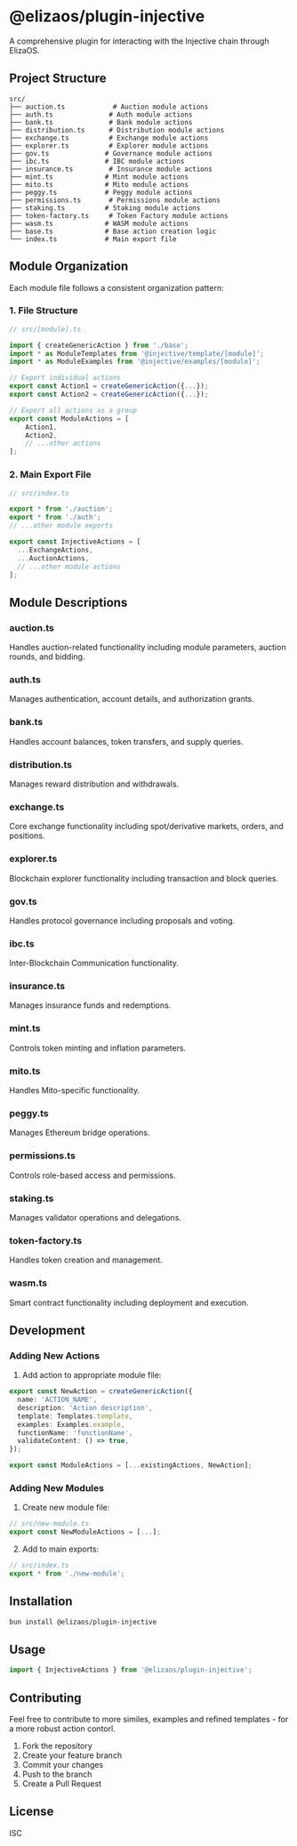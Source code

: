 # @elizaos/plugin-injective

A comprehensive plugin for interacting with the Injective chain through ElizaOS.

## Project Structure

```
src/
├── auction.ts            # Auction module actions
├── auth.ts              # Auth module actions
├── bank.ts              # Bank module actions
├── distribution.ts      # Distribution module actions
├── exchange.ts          # Exchange module actions
├── explorer.ts          # Explorer module actions
├── gov.ts              # Governance module actions
├── ibc.ts              # IBC module actions
├── insurance.ts         # Insurance module actions
├── mint.ts             # Mint module actions
├── mito.ts             # Mito module actions
├── peggy.ts            # Peggy module actions
├── permissions.ts       # Permissions module actions
├── staking.ts          # Staking module actions
├── token-factory.ts     # Token Factory module actions
├── wasm.ts             # WASM module actions
├── base.ts             # Base action creation logic
└── index.ts            # Main export file
```

## Module Organization

Each module file follows a consistent organization pattern:

### 1. File Structure

```typescript
// src/[module].ts

import { createGenericAction } from './base';
import * as ModuleTemplates from '@injective/template/[module]';
import * as ModuleExamples from '@injective/examples/[module]';

// Export individual actions
export const Action1 = createGenericAction({...});
export const Action2 = createGenericAction({...});

// Export all actions as a group
export const ModuleActions = [
    Action1,
    Action2,
    // ...other actions
];
```

### 2. Main Export File

```typescript
// src/index.ts

export * from './auction';
export * from './auth';
// ...other module exports

export const InjectiveActions = [
  ...ExchangeActions,
  ...AuctionActions,
  // ...other module actions
];
```

## Module Descriptions

### auction.ts

Handles auction-related functionality including module parameters, auction rounds, and bidding.

### auth.ts

Manages authentication, account details, and authorization grants.

### bank.ts

Handles account balances, token transfers, and supply queries.

### distribution.ts

Manages reward distribution and withdrawals.

### exchange.ts

Core exchange functionality including spot/derivative markets, orders, and positions.

### explorer.ts

Blockchain explorer functionality including transaction and block queries.

### gov.ts

Handles protocol governance including proposals and voting.

### ibc.ts

Inter-Blockchain Communication functionality.

### insurance.ts

Manages insurance funds and redemptions.

### mint.ts

Controls token minting and inflation parameters.

### mito.ts

Handles Mito-specific functionality.

### peggy.ts

Manages Ethereum bridge operations.

### permissions.ts

Controls role-based access and permissions.

### staking.ts

Manages validator operations and delegations.

### token-factory.ts

Handles token creation and management.

### wasm.ts

Smart contract functionality including deployment and execution.

## Development

### Adding New Actions

1. Add action to appropriate module file:

```typescript
export const NewAction = createGenericAction({
  name: 'ACTION_NAME',
  description: 'Action description',
  template: Templates.template,
  examples: Examples.example,
  functionName: 'functionName',
  validateContent: () => true,
});

export const ModuleActions = [...existingActions, NewAction];
```

### Adding New Modules

1. Create new module file:

```typescript
// src/new-module.ts
export const NewModuleActions = [...];
```

2. Add to main exports:

```typescript
// src/index.ts
export * from './new-module';
```

## Installation

```bash
bun install @elizaos/plugin-injective
```

## Usage

```typescript
import { InjectiveActions } from '@elizaos/plugin-injective';
```

## Contributing

Feel free to contribute to more similes, examples and refined templates - for a more robust action contorl.

1. Fork the repository
2. Create your feature branch
3. Commit your changes
4. Push to the branch
5. Create a Pull Request

## License

ISC
